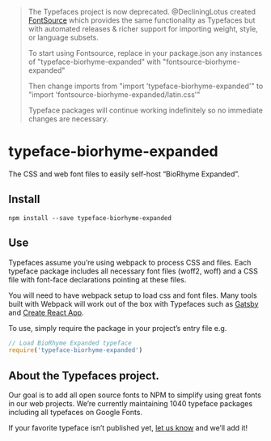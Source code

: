 >The Typefaces project is now deprecated. @DecliningLotus created
[FontSource](https://github.com/fontsource/fontsource) which provides the
same functionality as Typefaces but with automated releases & richer
support for importing weight, style, or language subsets.
>
>To start using Fontsource, replace in your package.json any instances of
"typeface-biorhyme-expanded" with "fontsource-biorhyme-expanded"
>
> Then change imports from "import 'typeface-biorhyme-expanded'" to "import 'fontsource-biorhyme-expanded/latin.css'"
>
>Typeface packages will continue working indefinitely so no immediate
>changes are necessary.

# typeface-biorhyme-expanded

The CSS and web font files to easily self-host “BioRhyme Expanded”.

## Install

`npm install --save typeface-biorhyme-expanded`

## Use

Typefaces assume you’re using webpack to process CSS and files. Each typeface
package includes all necessary font files (woff2, woff) and a CSS file with
font-face declarations pointing at these files.

You will need to have webpack setup to load css and font files. Many tools built
with Webpack will work out of the box with Typefaces such as [Gatsby](https://github.com/gatsbyjs/gatsby)
and [Create React App](https://github.com/facebookincubator/create-react-app).

To use, simply require the package in your project’s entry file e.g.

```javascript
// Load BioRhyme Expanded typeface
require('typeface-biorhyme-expanded')
```

## About the Typefaces project.

Our goal is to add all open source fonts to NPM to simplify using great fonts in
our web projects. We’re currently maintaining 1040 typeface packages
including all typefaces on Google Fonts.

If your favorite typeface isn’t published yet, [let us know](https://github.com/KyleAMathews/typefaces)
and we’ll add it!

